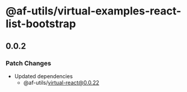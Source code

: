 # @af-utils/virtual-examples-react-list-bootstrap

## 0.0.2

### Patch Changes

- Updated dependencies
  - @af-utils/virtual-react@0.0.22

